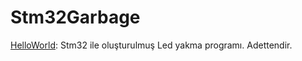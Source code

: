 # Stm32Garbage

[HelloWorld](https://github.com/Zaryob/Stm32Garbage/tree/master/HelloWorld): Stm32 ile oluşturulmuş Led yakma programı. Adettendir.
